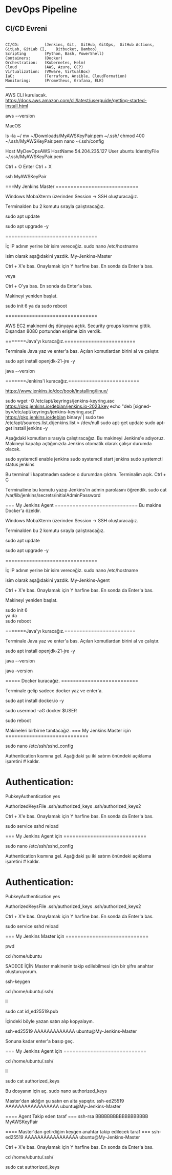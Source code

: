 # DevOps Pipeline

## CI/CD Evreni

```

CI/CD:           (Jenkins, Git,  GitHub, GitOps,  GitHub Actions,    GitLab, GitLab CI,    Bitbucket, Bamboo)
Scripting        (Python, Bash, PowerShell)
Containers:      (Docker)
Orchestration:   (Kubernetes, Helm)
Cloud            (AWS, Azure, GCP)
Virtualization:  (VMware, VirtualBox)
IaC:             (Terraform, Ansible, CloudFormation)
Monitoring:      (Prometheus, Grafana, ELK)
```

<hr>




AWS CLI kurulacak.
https://docs.aws.amazon.com/cli/latest/userguide/getting-started-install.html

aws --version

MacOS

ls -la ~/
mv ~/Downloads/MyAWSKeyPair.pem ~/.ssh/
chmod 400 ~/.ssh/MyAWSKeyPair.pem
nano ~/.ssh/config

Host MyDevOpsAWS
HostName 54.204.235.127
User ubuntu
IdentityFile ~/.ssh/MyAWSKeyPair.pem

Ctrl + O
Enter
Ctrl + X

ssh MyAWSKeyPair


===My Jenkins Master ============================

Windows
MobaXterm üzerinden Session -> SSH oluşturacağız.


Terminalden bu 2 komutu sırayla çalıştıracağız.

sudo apt update

sudo apt upgrade  -y


===============================

İç IP adının yerine bir isim vereceğiz.
sudo nano /etc/hostname

isim olarak aşağıdakini yazdık.
My-Jenkins-Master

Ctrl + X'e bas.
Onaylamak için Y harfine bas.
En sonda da Enter'a bas.

veya

Ctrl + O'ya bas.
En sonda da Enter'a bas.



Makineyi yeniden başlat.

sudo init 6     ya da       sudo reboot

===============================

AWS EC2 makinemi dış dünyaya açtık.
Security groups kısmına gittik.
Dışarıdan 8080 portundan erişime izin verdik.

=======Java'yı kuracağız.========================

Terminale Java yaz ve enter'a bas. Açılan komutlardan birini al ve çalıştır.

sudo apt install openjdk-21-jre  -y

java --version


=======Jenkins'i kuracağız.========================

https://www.jenkins.io/doc/book/installing/linux/



sudo wget -O /etc/apt/keyrings/jenkins-keyring.asc \
https://pkg.jenkins.io/debian/jenkins.io-2023.key
echo "deb [signed-by=/etc/apt/keyrings/jenkins-keyring.asc]" \
https://pkg.jenkins.io/debian binary/ | sudo tee \
/etc/apt/sources.list.d/jenkins.list > /dev/null
sudo apt-get update
sudo apt-get install jenkins  -y




Aşağıdaki komutları sırasıyla çalıştıracağız.
Bu makineyi Jenkins'e adıyoruz.
Makineyi kapatıp açtığımızda Jenkins otomatik olarak çalışır durumda olacak.

sudo systemctl enable jenkins
sudo systemctl start jenkins
sudo systemctl status jenkins


Bu terminal'i kapatmadım sadece o durumdan çıktım. Terminalim açık.
Ctrl + C

Terminalime bu komutu yazıp Jenkins'in admin parolasını öğrendik.
sudo cat /var/lib/jenkins/secrets/initialAdminPassword




=== My Jenkins Agent ============================
Bu makine Docker'a özeldir.


Windows
MobaXterm üzerinden Session -> SSH oluşturacağız.


Terminalden bu 2 komutu sırayla çalıştıracağız.

sudo apt update

sudo apt upgrade  -y


===============================

İç IP adının yerine bir isim vereceğiz.
sudo nano /etc/hostname

isim olarak aşağıdakini yazdık.
My-Jenkins-Agent

Ctrl + X'e bas.
Onaylamak için Y harfine bas.
En sonda da Enter'a bas.


Makineyi yeniden başlat.

sudo init 6     
ya da       
sudo reboot



=======Java'yı kuracağız.========================

Terminale Java yaz ve enter'a bas. Açılan komutlardan birini al ve çalıştır.

sudo apt install openjdk-21-jre  -y

java --version

java -version




===== Docker kuracağız. ==========================

Terminale gelip sadece docker yaz ve enter'a.

sudo apt  install docker.io  -y

sudo usermod -aG docker $USER

sudo reboot



Makineleri birbirne tanıtacağız.
=== My Jenkins Master için ============================

sudo nano  /etc/ssh/sshd_config

Authentication kısmına gel.
Aşağıdaki şu iki satırın önündeki açıklama işaretini # kaldır.


# Authentication:

PubkeyAuthentication yes

AuthorizedKeysFile      .ssh/authorized_keys .ssh/authorized_keys2


Ctrl + X'e bas.
Onaylamak için Y harfine bas.
En sonda da Enter'a bas.

sudo service sshd reload


=== My Jenkins Agent için ============================

sudo nano  /etc/ssh/sshd_config

Authentication kısmına gel.
Aşağıdaki şu iki satırın önündeki açıklama işaretini # kaldır.


# Authentication:

PubkeyAuthentication yes

AuthorizedKeysFile      .ssh/authorized_keys .ssh/authorized_keys2


Ctrl + X'e bas.
Onaylamak için Y harfine bas.
En sonda da Enter'a bas.

sudo service sshd reload



=== My Jenkins Master için ============================

pwd

cd /home/ubuntu

SADECE İÇİN
Master makinenin takip edilebilmesi için bir şifre anahtar oluşturuyorum.

ssh-keygen


cd /home/ubuntu/.ssh/

ll


sudo cat  id_ed25519.pub


İçindeki böyle yazan satırı alıp kopyalayın.

ssh-ed25519 AAAAAAAAAAAAA ubuntu@My-Jenkins-Master



Sonuna kadar enter'a basıp geç.


=== My Jenkins Agent için ============================

cd /home/ubuntu/.ssh/

ll

sudo cat authorized_keys

Bu dosyanın için aç.
sudo nano authorized_keys

Master'dan aldığın şu satırı en alta yapıştır.
ssh-ed25519 AAAAAAAAAAAAAAAAA ubuntu@My-Jenkins-Master


==== Agent Takip eden taraf ===
ssh-rsa BBBBBBBBBBBBBBBBBB MyAWSKeyPair

==== Master'dan getirdiğim keygen anahtar takip edilecek taraf ===
ssh-ed25519 AAAAAAAAAAAAAAAAA ubuntu@My-Jenkins-Master


Ctrl + X'e bas.
Onaylamak için Y harfine bas.
En sonda da Enter'a bas.


cd /home/ubuntu/.ssh/

sudo cat authorized_keys





